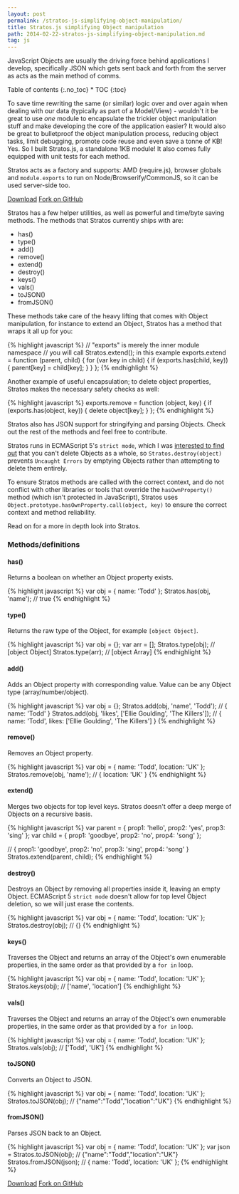 ```yaml
---
layout: post
permalink: /stratos-js-simplifying-object-manipulation/
title: Stratos.js simplifying Object manipulation
path: 2014-02-22-stratos-js-simplifying-object-manipulation.md
tag: js
---
```


JavaScript Objects are usually the driving force behind applications I develop, specifically JSON which gets sent back and forth from the server as acts as the main method of comms.

<div class="toc" markdown="1">
<span class="gamma">Table of contents</span>
{:.no_toc}
* TOC
{:toc}
</div>

To save time rewriting the same (or similar) logic over and over again when dealing with our data (typically as part of a Model/View) - wouldn't it be great to use _one_ module to encapsulate the trickier object manipulation stuff and make developing the core of the application easier? It would also be great to bulletproof the object manipulation process, reducing object tasks, limit debugging, promote code reuse and even save a tonne of KB! Yes. So I built Stratos.js, a standalone 1KB module! It also comes fully equipped with unit tests for each method.

Stratos acts as a factory and supports: AMD (require.js), browser globals and `module.exports` to run on Node/Browserify/CommonJS, so it can be used server-side too.

<div class="download-box">
  <a href="//github.com/toddmotto/stratos/archive/master.zip" onclick="_gaq.push(['_trackEvent', 'Click', 'Download stratos', 'Download stratos']);">Download</a>
  <a href="//github.com/toddmotto/stratos" onclick="_gaq.push(['_trackEvent', 'Click', 'Fork stratos', 'stratos Fork']);">Fork on GitHub</a>
</div>

Stratos has a few helper utilities, as well as powerful and time/byte saving methods. The methods that Stratos currently ships with are:

* has()
* type()
* add()
* remove()
* extend()
* destroy()
* keys()
* vals()
* toJSON()
* fromJSON()

These methods take care of the heavy lifting that comes with Object manipulation, for instance to extend an Object, Stratos has a method that wraps it all up for you:

{% highlight javascript %}
// "exports" is merely the inner module namespace
// you will call Stratos.extend(); in this example
exports.extend = function (parent, child) {
  for (var key in child) {
    if (exports.has(child, key)) {
      parent[key] = child[key];
    }
  }
};
{% endhighlight %}

Another example of useful encapsulation; to delete object properties, Stratos makes the necessary safety checks as well:

{% highlight javascript %}
exports.remove = function (object, key) {
  if (exports.has(object, key)) {
    delete object[key];
  }
};
{% endhighlight %}

Stratos also has JSON support for stringifying and parsing Objects. Check out the rest of the methods and feel free to contribute.

Stratos runs in ECMAScript 5's `strict mode`, which I was [interested to find out](https://twitter.com/toddmotto/status/436967309773901824) that you can't delete Objects as a whole, so `Stratos.destroy(object)` prevents `Uncaught Errors` by emptying Objects rather than attempting to delete them entirely.

To ensure Stratos methods are called with the correct context, and do not conflict with other libraries or tools that override the `hasOwnProperty()` method (which isn't protected in JavaScript), Stratos uses `Object.prototype.hasOwnProperty.call(object, key)` to ensure the correct context and method reliability.

Read on for a more in depth look into Stratos.

### Methods/definitions

#### has()
Returns a boolean on whether an Object property exists.

{% highlight javascript %}
var obj = { name: 'Todd' };
Stratos.has(obj, 'name'); // true
{% endhighlight %}

#### type()
Returns the raw type of the Object, for example `[object Object]`.

{% highlight javascript %}
var obj = {};
var arr = [];
Stratos.type(obj); // [object Object]
Stratos.type(arr); // [object Array]
{% endhighlight %}

#### add()
Adds an Object property with corresponding value. Value can be any Object type (array/number/object).

{% highlight javascript %}
var obj = {};
Stratos.add(obj, 'name', 'Todd'); // { name: 'Todd' }
Stratos.add(obj, 'likes', ['Ellie Goulding', 'The Killers']); // { name: 'Todd', likes: ['Ellie Goulding', 'The Killers'] }
{% endhighlight %}

#### remove()
Removes an Object property.

{% highlight javascript %}
var obj = { name: 'Todd', location: 'UK' };
Stratos.remove(obj, 'name'); // { location: 'UK' }
{% endhighlight %}

#### extend()
Merges two objects for top level keys. Stratos doesn't offer a deep merge of Objects on a recursive basis.

{% highlight javascript %}
var parent = { prop1: 'hello', prop2: 'yes', prop3: 'sing' };
var child = { prop1: 'goodbye', prop2: 'no', prop4: 'song' };

// { prop1: 'goodbye', prop2: 'no', prop3: 'sing', prop4: 'song' }
Stratos.extend(parent, child);
{% endhighlight %}

#### destroy()
Destroys an Object by removing all properties inside it, leaving an empty Object. ECMAScript 5 `strict mode` doesn't allow for top level Object deletion, so we will just erase the contents.

{% highlight javascript %}
var obj = { name: 'Todd', location: 'UK' };
Stratos.destroy(obj); // {}
{% endhighlight %}

#### keys()
Traverses the Object and returns an array of the Object's own enumerable properties, in the same order as that provided by a `for in` loop.

{% highlight javascript %}
var obj = { name: 'Todd', location: 'UK' };
Stratos.keys(obj); // ['name', 'location']
{% endhighlight %}

#### vals()
Traverses the Object and returns an array of the Object's own enumerable properties, in the same order as that provided by a `for in` loop.

{% highlight javascript %}
var obj = { name: 'Todd', location: 'UK' };
Stratos.vals(obj); // ['Todd', 'UK']
{% endhighlight %}

#### toJSON()
Converts an Object to JSON.

{% highlight javascript %}
var obj = { name: 'Todd', location: 'UK' };
Stratos.toJSON(obj); // {"name":"Todd","location":"UK"}
{% endhighlight %}

#### fromJSON()
Parses JSON back to an Object.

{% highlight javascript %}
var obj = { name: 'Todd', location: 'UK' };
var json = Stratos.toJSON(obj); // {"name":"Todd","location":"UK"}
Stratos.fromJSON(json); // { name: 'Todd', location: 'UK' };
{% endhighlight %}

<div class="download-box">
  <a href="//github.com/toddmotto/stratos/archive/master.zip" onclick="_gaq.push(['_trackEvent', 'Click', 'Download stratos', 'Download stratos']);">Download</a>
  <a href="//github.com/toddmotto/stratos" onclick="_gaq.push(['_trackEvent', 'Click', 'Fork stratos', 'stratos Fork']);">Fork on GitHub</a>
</div>

